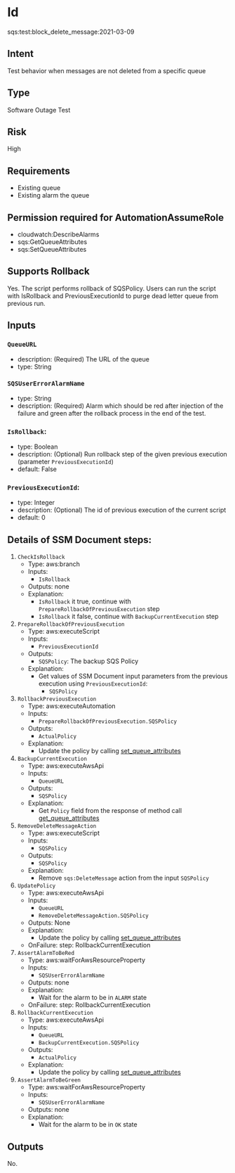 # Id

sqs:test:block_delete_message:2021-03-09

## Intent

Test behavior when messages are not deleted from a specific queue

## Type

Software Outage Test

## Risk

High

## Requirements

* Existing queue
* Existing alarm the queue

## Permission required for AutomationAssumeRole

* cloudwatch:DescribeAlarms
* sqs:GetQueueAttributes
* sqs:SetQueueAttributes

## Supports Rollback

Yes. The script performs rollback of SQSPolicy. Users can run the script with IsRollback and PreviousExecutionId to purge dead letter queue from previous run.

## Inputs

### `QueueURL`

* description: (Required) The URL of the queue
* type: String

### `SQSUserErrorAlarmName`

* type: String
* description: (Required) Alarm which should be red after injection of the failure and green after the rollback process in the end of the test.

### `IsRollback`:

* type: Boolean
* description: (Optional) Run rollback step of the given previous execution (parameter `PreviousExecutionId`)
* default: False

### `PreviousExecutionId`:

* type: Integer
* description: (Optional) The id of previous execution of the current script
* default: 0

## Details of SSM Document steps:

1. `CheckIsRollback`
    * Type: aws:branch
    * Inputs:
        * `IsRollback`
    * Outputs: none
    * Explanation:
        * `IsRollback` it true, continue with `PrepareRollbackOfPreviousExecution` step
        * `IsRollback` it false, continue with `BackupCurrentExecution` step
1. `PrepareRollbackOfPreviousExecution`
    * Type: aws:executeScript
    * Inputs:
        * `PreviousExecutionId`
    * Outputs:
        * `SQSPolicy`: The backup SQS Policy
    * Explanation:
        * Get values of SSM Document input parameters from the previous execution using `PreviousExecutionId`:
            * `SQSPolicy`
1. `RollbackPreviousExecution`
    * Type: aws:executeAutomation
    * Inputs:
        * `PrepareRollbackOfPreviousExecution.SQSPolicy`
    * Outputs:
        * `ActualPolicy`
    * Explanation:
        * Update the policy by calling [set_queue_attributes](https://boto3.amazonaws.com/v1/documentation/api/latest/reference/services/sqs.html#SQS.Client.set_queue_attributes)
1. `BackupCurrentExecution`
    * Type: aws:executeAwsApi
    * Inputs:
        * `QueueURL`
    * Outputs:
        * `SQSPolicy`
    * Explanation:
        * Get `Policy` field from the response of method
          call [get_queue_attributes](https://boto3.amazonaws.com/v1/documentation/api/latest/reference/services/sqs.html#SQS.Client.get_queue_attributes)
1. `RemoveDeleteMessageAction`
    * Type: aws:executeScript
    * Inputs:
        * `SQSPolicy`
    * Outputs:
        * `SQSPolicy`
    * Explanation:
        * Remove `sqs:DeleteMessage` action from the input `SQSPolicy`
1. `UpdatePolicy`
    * Type: aws:executeAwsApi
    * Inputs:
        * `QueueURL`
        * `RemoveDeleteMessageAction.SQSPolicy`
    * Outputs: None
    * Explanation:
        * Update the policy by calling [set_queue_attributes](https://boto3.amazonaws.com/v1/documentation/api/latest/reference/services/sqs.html#SQS.Client.set_queue_attributes)
    * OnFailure: step: RollbackCurrentExecution
1. `AssertAlarmToBeRed`
    * Type: aws:waitForAwsResourceProperty
    * Inputs:
        * `SQSUserErrorAlarmName`
    * Outputs: none
    * Explanation:
        * Wait for the alarm to be in `ALARM` state
    * OnFailure: step: RollbackCurrentExecution
1. `RollbackCurrentExecution`
    * Type: aws:executeAwsApi
    * Inputs:
        * `QueueURL`
        * `BackupCurrentExecution.SQSPolicy`
    * Outputs:
        * `ActualPolicy`
    * Explanation:
        * Update the policy by calling [set_queue_attributes](https://boto3.amazonaws.com/v1/documentation/api/latest/reference/services/sqs.html#SQS.Client.set_queue_attributes)
1. `AssertAlarmToBeGreen`
    * Type: aws:waitForAwsResourceProperty
    * Inputs:
        * `SQSUserErrorAlarmName`
    * Outputs: none
    * Explanation:
        * Wait for the alarm to be in `OK` state

## Outputs

No.
	 